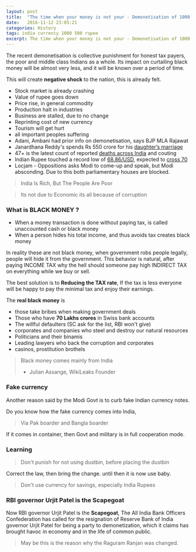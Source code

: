 ```yaml
---
layout: post
title:  "The time when your money is not your - Demonetisation of 1000 & 500 Rs"
date:   2016-11-12 23:05:21
categories: History
tags: india currency 1000 500 rupee
excerpt: The time when your money is not your - Demonetisation of 1000 & 500 Rs
---
```


The recent demonetisation is collective punishment for honest tax payers, the poor and middle class Indians as a whole. Its impact on curtailing black money will be almost very less, and it will be known over a period of time.

This will create **negative shock** to the nation, this is already felt.

* Stock market is already crashing
* Value of rupee goes down
* Price rise, in general commodity
* Production halt in industries
* Business are stalled, due to no change
* Reprinting cost of new currency
* Tourism will get hurt
* all important peoples suffering
* Adani, Ambani had prior info on demonetisation, says BJP MLA Rajawat
* Janardhana Reddy's spends Rs 550 crore for his [daughter’s marriage](http://www.firstpost.com/india/demonetisation-two-numbers-show-how-currency-ban-treats-indias-rich-and-poor-3109958.html)
* 47+ is the latest count of reported [deaths across India](http://www.firstpost.com/politics/demonetisation-over-30-people-dead-but-modi-govt-views-it-as-minor-inconveniences-3109360.html) and couting
* Indian Rupee touched a record low of [68.86/USD](http://www.firstpost.com/business/rupee-at-record-low-of-68-86-time-urjit-patel-did-a-raghuram-rajan-to-save-the-unit-3122522.html), expected to [cross 70](http://economictimes.indiatimes.com/markets/stocks/news/tighten-your-seat-belts-rupee-could-be-heading-for-70-level-in-near-term/articleshow/55613307.cms)
* Locjam - Oppositions asks Modi to come-up and speak, but Modi absconding. Due to this both parliamentary houses are blocked.


> India Is Rich, But The People Are Poor

> Its not due to Economic its all because of corruption

### What is BLACK MONEY ?

- When a money transaction is done without paying tax, is called unaccounted cash or black money
- When a person hides his total income, and thus avoids tax creates black money

In reality these are not black money, when government robs people legally, people will hide it from the government. This behavior is natural, after paying INCOME TAX why the hell should someone pay high INDIRECT TAX on everything while we buy or sell.

The best solution is to **Reducing the TAX rate**, If the tax is less everyone will be happy to pay the minimal tax and enjoy their earnings.

The **real black money** is

* those take bribes when making government deals
* Those who have **70 Lakhs crores** in Swiss bank accounts
* The willful defaulters (SC ask for the list, RBI won't give)
* corporates and companies who steel and destroy our natural resources
* Politicians and their binamis
* Leading lawyers who back the corruption and corporates
* casinos, prostitution brothels

> Black money comes mainly from India
> - Julian Assange, WikiLeaks Founder

### Fake currency

Another reason said by the Modi Govt is to curb fake Indian currency notes.

Do you know how the fake currency comes into India,

> Via Pak boarder and Bangla boarder

If  it comes in container, then Govt and military is in full cooperation mode.

### Learning

> Don't punish for not using dustbin, before placing the dustbin

Correct the law, then bring the change. until then it is now use baby.

> Don't use currency for savings, especially India Rupees

### RBI governor Urjit Patel is the Scapegoat

Now RBI governor Urjit Patel is the **Scapegoat**, The All India Bank Officers Confederation has called for the resignation of Reserve Bank of India governor Urjit Patel for being a party to demonetization, which it claims has brought havoc in economy and in the life of common public.

> May be this is the reason why the Raguram Ranjan was changed.
